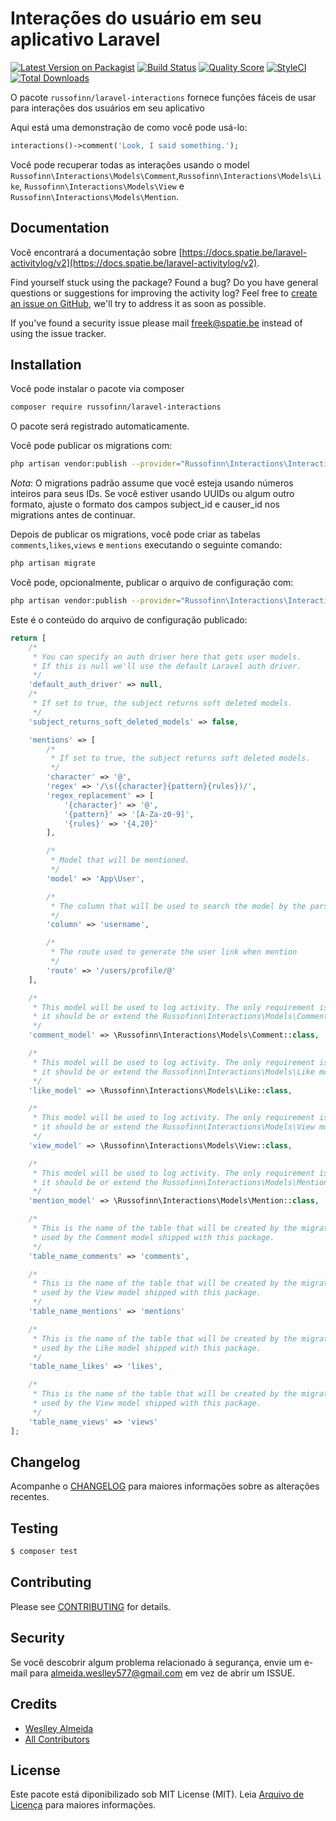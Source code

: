 # Interações do usuário em seu aplicativo Laravel

[![Latest Version on Packagist](https://img.shields.io/packagist/v/russofinn/laravel-interactions.svg?style=flat-square)](https://packagist.org/packages/russofinn/laravel-interactions)
[![Build Status](https://img.shields.io/travis/russofinn/laravel-interactions/master.svg?style=flat-square)](https://travis-ci.org/spatie/laravel-activitylog)
[![Quality Score](https://img.shields.io/scrutinizer/g/spatie/laravel-activitylog.svg?style=flat-square)](https://scrutinizer-ci.com/g/spatie/laravel-activitylog)
[![StyleCI](https://styleci.io/repos/61802818/shield)](https://styleci.io/repos/61802818)
[![Total Downloads](https://img.shields.io/packagist/dt/spatie/laravel-activitylog.svg?style=flat-square)](https://packagist.org/packages/spatie/laravel-activitylog)

O pacote `russofinn/laravel-interactions` fornece funções fáceis de usar para interações dos usuários em seu aplicativo

Aqui está uma demonstração de como você pode usá-lo:

```php
interactions()->comment('Look, I said something.');
```

Você pode recuperar todas as interações usando o model `Russofinn\Interactions\Models\Comment`,`Russofinn\Interactions\Models\Like`, `Russofinn\Interactions\Models\View` e `Russofinn\Interactions\Models\Mention`.


## Documentation
Você encontrará a documentação sobre [https://docs.spatie.be/laravel-activitylog/v2](https://docs.spatie.be/laravel-activitylog/v2).

Find yourself stuck using the package? Found a bug? Do you have general questions or suggestions for improving the activity log? Feel free to [create an issue on GitHub](https://github.com/spatie/laravel-activitylog/issues), we'll try to address it as soon as possible.

If you've found a security issue please mail [freek@spatie.be](mailto:freek@spatie.be) instead of using the issue tracker.


## Installation

Você pode instalar o pacote via composer

``` bash
composer require russofinn/laravel-interactions
```

O pacote será registrado automaticamente.

Você pode publicar os migrations com:
```bash
php artisan vendor:publish --provider="Russofinn\Interactions\InteractionsServiceProvider" --tag="migrations"
```

*Nota*: O migrations padrão assume que você esteja usando números inteiros para seus IDs. Se você estiver usando UUIDs ou algum outro formato, ajuste o formato dos campos subject_id e causer_id nos migrations antes de continuar.

Depois de publicar os migrations, você pode criar as tabelas `comments`,`likes`,`views` e `mentions` executando o seguinte comando:


```bash
php artisan migrate
```

Você pode, opcionalmente, publicar o arquivo de configuração com:
```bash
php artisan vendor:publish --provider="Russofinn\Interactions\InteractionsServiceProvider" --tag="config"
```

Este é o conteúdo do arquivo de configuração publicado:

```php
return [
    /*
     * You can specify an auth driver here that gets user models.
     * If this is null we'll use the default Laravel auth driver.
     */
    'default_auth_driver' => null,
    /*
     * If set to true, the subject returns soft deleted models.
     */
    'subject_returns_soft_deleted_models' => false,

    'mentions' => [
        /*
         * If set to true, the subject returns soft deleted models.
         */
        'character' => '@',
        'regex' => '/\s({character}{pattern}{rules})/',
        'regex_replacement' => [
            '{character}' => '@',
            '{pattern}' => '[A-Za-z0-9]',
            '{rules}' => '{4,20}'
        ],

        /*
         * Model that will be mentioned.
         */
        'model' => 'App\User',

        /*
         * The column that will be used to search the model by the parser.
         */
        'column' => 'username',

        /*
         * The route used to generate the user link when mention
         */
        'route' => '/users/profile/@'
    ],

    /*
     * This model will be used to log activity. The only requirement is that
     * it should be or extend the Russofinn\Interactions\Models\Commenty model.
     */
    'comment_model' => \Russofinn\Interactions\Models\Comment::class,

    /*
     * This model will be used to log activity. The only requirement is that
     * it should be or extend the Russofinn\Interactions\Models\Like model.
     */
    'like_model' => \Russofinn\Interactions\Models\Like::class,

    /*
     * This model will be used to log activity. The only requirement is that
     * it should be or extend the Russofinn\Interactions\Models\View model.
     */
    'view_model' => \Russofinn\Interactions\Models\View::class,

    /*
     * This model will be used to log activity. The only requirement is that
     * it should be or extend the Russofinn\Interactions\Models\Mention model.
     */
    'mention_model' => \Russofinn\Interactions\Models\Mention::class,

    /*
     * This is the name of the table that will be created by the migration and
     * used by the Comment model shipped with this package.
     */
    'table_name_comments' => 'comments',

    /*
     * This is the name of the table that will be created by the migration and
     * used by the View model shipped with this package.
     */
    'table_name_mentions' => 'mentions'

    /*
     * This is the name of the table that will be created by the migration and
     * used by the Like model shipped with this package.
     */
    'table_name_likes' => 'likes',

    /*
     * This is the name of the table that will be created by the migration and
     * used by the View model shipped with this package.
     */
    'table_name_views' => 'views'
];

```

## Changelog
Acompanhe o [CHANGELOG](CHANGELOG.md) para maiores informações sobre as alterações recentes.

## Testing

``` bash
$ composer test
```

## Contributing

Please see [CONTRIBUTING](CONTRIBUTING.md) for details.

## Security

Se você descobrir algum problema relacionado à segurança, envie um e-mail para almeida.weslley577@gmail.com em vez de abrir um ISSUE.

## Credits

- [Weslley Almeida](https://github.com/russofinn)
- [All Contributors](../../contributors)

## License

Este pacote está diponibilizado sob MIT License (MIT). Leia [Arquivo de Licença](LICENSE.md) para maiores informações.